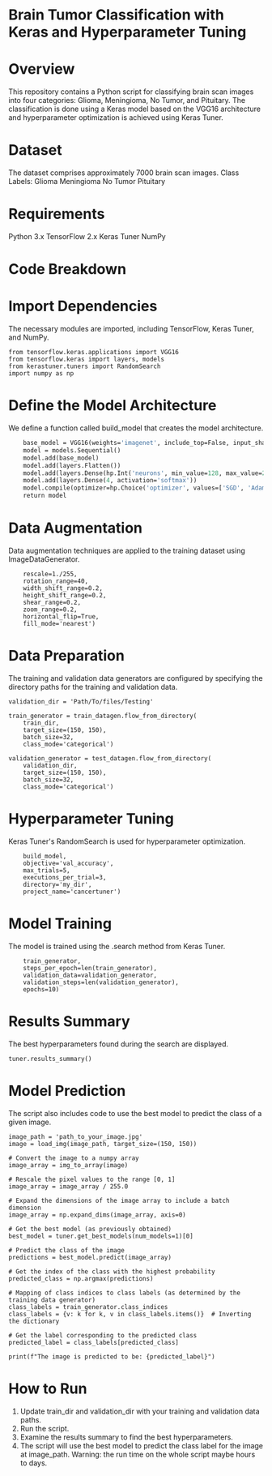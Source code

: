 # Brain Tumor Classification with Keras and Hyperparameter Tuning

# Overview
This repository contains a Python script for classifying brain scan images into four categories: Glioma, Meningioma, No Tumor, and Pituitary. The classification is done using a Keras model based on the VGG16 architecture and hyperparameter optimization is achieved using Keras Tuner.

# Dataset
The dataset comprises approximately 7000 brain scan images.
Class Labels:
Glioma
Meningioma
No Tumor
Pituitary

# Requirements
Python 3.x
TensorFlow 2.x
Keras Tuner
NumPy

# Code Breakdown

# Import Dependencies
The necessary modules are imported, including TensorFlow, Keras Tuner, and NumPy.

```from tensorflow.keras.preprocessing.image import ImageDataGenerator
from tensorflow.keras.applications import VGG16
from tensorflow.keras import layers, models
from kerastuner.tuners import RandomSearch
import numpy as np
```

# Define the Model Architecture
We define a function called build_model that creates the model architecture.

```def build_model(hp):
    base_model = VGG16(weights='imagenet', include_top=False, input_shape=(150, 150, 3))
    model = models.Sequential()
    model.add(base_model)
    model.add(layers.Flatten())
    model.add(layers.Dense(hp.Int('neurons', min_value=128, max_value=256, step=128), activation='relu'))
    model.add(layers.Dense(4, activation='softmax'))
    model.compile(optimizer=hp.Choice('optimizer', values=['SGD', 'Adam']), loss='categorical_crossentropy', metrics=['accuracy'])
    return model
```

# Data Augmentation
Data augmentation techniques are applied to the training dataset using ImageDataGenerator.

```train_datagen = ImageDataGenerator(
    rescale=1./255,
    rotation_range=40,
    width_shift_range=0.2,
    height_shift_range=0.2,
    shear_range=0.2,
    zoom_range=0.2,
    horizontal_flip=True,
    fill_mode='nearest')
```

# Data Preparation
The training and validation data generators are configured by specifying the directory paths for the training and validation data.

```train_dir = 'Path/To/files/Training'
validation_dir = 'Path/To/files/Testing'

train_generator = train_datagen.flow_from_directory(
    train_dir,
    target_size=(150, 150),
    batch_size=32,
    class_mode='categorical')

validation_generator = test_datagen.flow_from_directory(
    validation_dir,
    target_size=(150, 150),
    batch_size=32,
    class_mode='categorical')
```

# Hyperparameter Tuning
Keras Tuner's RandomSearch is used for hyperparameter optimization.

```tuner = RandomSearch(
    build_model,
    objective='val_accuracy',
    max_trials=5,
    executions_per_trial=3,
    directory='my_dir',
    project_name='cancertuner')
```

# Model Training
The model is trained using the .search method from Keras Tuner.

```tuner.search(
    train_generator,
    steps_per_epoch=len(train_generator),
    validation_data=validation_generator,
    validation_steps=len(validation_generator),
    epochs=10)
```

# Results Summary
The best hyperparameters found during the search are displayed.

```print("Results Summary:")
tuner.results_summary()
```

# Model Prediction
The script also includes code to use the best model to predict the class of a given image.

```# Load an image file, resizing it to 150x150 pixels (the input shape for VGG16)
image_path = 'path_to_your_image.jpg'
image = load_img(image_path, target_size=(150, 150))

# Convert the image to a numpy array
image_array = img_to_array(image)

# Rescale the pixel values to the range [0, 1]
image_array = image_array / 255.0

# Expand the dimensions of the image array to include a batch dimension
image_array = np.expand_dims(image_array, axis=0)

# Get the best model (as previously obtained)
best_model = tuner.get_best_models(num_models=1)[0]

# Predict the class of the image
predictions = best_model.predict(image_array)

# Get the index of the class with the highest probability
predicted_class = np.argmax(predictions)

# Mapping of class indices to class labels (as determined by the training data generator)
class_labels = train_generator.class_indices
class_labels = {v: k for k, v in class_labels.items()}  # Inverting the dictionary

# Get the label corresponding to the predicted class
predicted_label = class_labels[predicted_class]

print(f"The image is predicted to be: {predicted_label}")
```

# How to Run
1. Update train_dir and validation_dir with your training and validation data paths.
2. Run the script.
3. Examine the results summary to find the best hyperparameters.
4. The script will use the best model to predict the class label for the image at image_path.
Warning: the run time on the whole script maybe hours to days.
